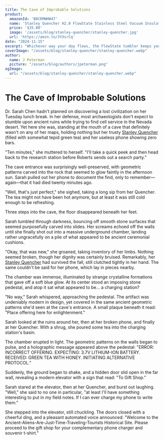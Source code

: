 ```yaml
---
title: The Cave of Improbable Solutions
product:
  amazonId: 'B0CRMWHW47'
  name: 'Stanley Quencher H2.0 FlowState Stainless Steel Vacuum Insulated Tumbler'
  price: '$35.00'
  image: '/assets/blog/stanley-quencher/stanley-quencher.jpg'
  url: 'https://amzn.to/3YXsrCq'
date: "2024-11-15"
excerpt: "Whichever way your day flows, the FlowState tumbler keeps you refreshed with fewer refills. Double wall vacuum insulation means drinks stay cold, iced or hot for hours."
coverImage: "/assets/blog/stanley-quencher/stanley-quencher.webp"
author:
  name: J Peterman
  picture: "/assets/blog/authors/jpeterman.png"
ogImage:
  url: "/assets/blog/stanley-quencher/stanley-quencher.webp"
---
```


# The Cave of Improbable Solutions

Dr. Sarah Chen hadn't planned on discovering a lost civilization on her Tuesday lunch break. In her defense, most archaeologists don't expect to stumble upon ancient ruins while trying to find cell service in the Nevada desert. Yet here she was, standing at the mouth of a cave that definitely wasn't on any of her maps, holding nothing but her trusty [Stanley Quencher](https://amzn.to/3YXsrCq) (filled with somewhat tepid green tea) and her useless phone showing zero bars.

"Ten minutes," she muttered to herself. "I'll take a quick peek and then head back to the research station before Roberts sends out a search party."

The cave entrance was surprisingly well-preserved, with geometric patterns carved into the rock that seemed to glow faintly in the afternoon sun. Sarah pulled out her phone to document the find, only to remember—again—that it had died twenty minutes ago.

"Well, that's just perfect," she sighed, taking a long sip from her Quencher. The tea might not have been hot anymore, but at least it was still cold enough to be refreshing.

Three steps into the cave, the floor disappeared beneath her feet.

Sarah tumbled through darkness, bouncing off smooth stone surfaces that seemed purposefully carved into slides. Her screams echoed off the walls until she finally shot out into a massive underground chamber, landing rather ungracefully on a pile of what appeared to be ancient ceremonial cushions.

"Okay, that was new," she groaned, taking inventory of her limbs. Nothing seemed broken, though her dignity was certainly bruised. Remarkably, her [Stanley Quencher](https://amzn.to/3YXsrCq) had survived the fall, still clutched tightly in her hand. The same couldn't be said for her phone, which lay in pieces nearby.

The chamber was immense, illuminated by strange crystalline formations that gave off a soft blue glow. At its center stood an imposing stone pedestal, and atop it sat what appeared to be... a charging station?

"No way," Sarah whispered, approaching the pedestal. The artifact was undeniably modern in design, yet covered in the same ancient geometric patterns she'd seen at the cave's entrance. A small plaque beneath it read: "Place offering here for enlightenment."

Sarah looked at the ruins around her, then at her broken phone, and finally at her Quencher. With a shrug, she poured some tea into the charging station's basin.

The chamber erupted in light. The geometric patterns on the walls began to pulse, and a holographic message appeared above the pedestal: "ERROR: INCORRECT OFFERING. EXPECTING: 3.7V LITHIUM-ION BATTERY. RECEIVED: GREEN TEA WITH HONEY. INITIATING ALTERNATIVE PROTOCOL."

Suddenly, the ground began to shake, and a hidden door slid open in the far wall, revealing a modern elevator with a sign that read: "To Gift Shop."

Sarah stared at the elevator, then at her Quencher, and burst out laughing. "Well," she said to no one in particular, "at least I'll have something interesting to put in my field notes. If I can ever charge my phone to write them."

She stepped into the elevator, still chuckling. The doors closed with a cheerful ding, and a pleasant automated voice announced: "Welcome to the Ancient-Aliens-Are-Just-Time-Traveling-Tourists Historical Site. Please proceed to the gift shop for your complementary phone charger and souvenir t-shirt."